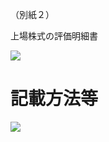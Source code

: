 （別紙２）

上場株式の評価明細書

![](https://www.nta.go.jp/tmp/1d718ee5-e080-450e-97f8-07c25f139c2a/images/fb16605cc03f9355df58af364a6d3d593eeb33641182f8d7c483a070ec27d88f.jpg)

# 記載方法等

![](https://www.nta.go.jp/tmp/1d718ee5-e080-450e-97f8-07c25f139c2a/images/7b0482903be37aaeeb7086f6f3d00f200edd6ad2596dc731c10381cc45d76be3.jpg)